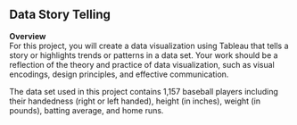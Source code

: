 ## Data Story Telling
**Overview** <br>
For this project, you will create a data visualization using Tableau that tells a story or highlights trends or patterns in a data set. Your work should be a reflection of the theory and practice of data visualization, such as visual encodings, design principles, and effective communication.

The data set used in this project contains 1,157 baseball players including their handedness (right or left handed), height (in inches), weight (in pounds), batting average, and home runs.
